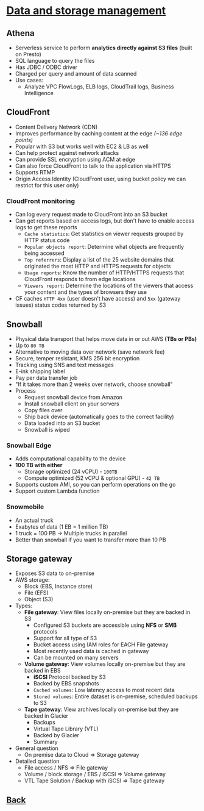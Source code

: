 # [Data and storage management](../README.md)

## Athena

* Serverless service to perform __analytics directly against S3 files__ (built on Presto)
* SQL language to query the files
* Has JDBC / ODBC driver
* Charged per query and amount of data scanned
* Use cases:
	* Analyze VPC FlowLogs, ELB logs, CloudTrail logs, Business Intelligence

## CloudFront

* Content Delivery Network (CDN)
* Improves performance by caching content at the edge _(~136 edge points)_
* Popular with S3 but works well with EC2 & LB as well
* Can help protect against network attacks
* Can provide SSL encryption using ACM at edge
* Can also force CloudFront to talk to the application via HTTPS
* Supports RTMP
* Origin Access Identity (CloudFront user, using bucket policy we can restrict for this user only)

### CloudFront monitoring

* Can log every request made to CloudFront into an S3 bucket
* Can get reports based on access logs, but don't have to enable access logs to get these reports
	* `Cache statistics`: Get statistics on viewer requests grouped by HTTP status code
	* `Popular objects report`: Determine what objects are frequently being accessed
	* `Top referrers`: Display a list of the 25 website domains that originated the most HTTP and HTTPS requests for objects
	* `Usage reports`: Know the number of HTTP/HTTPS requests that CloudFront responds to from edge locations
	* `Viewers report`: Determine the locations of the viewers that access your content and the types of browsers they use
* CF caches `HTTP 4xx` (user doesn't have access) and `5xx` (gateway issues) status codes returned by S3

## Snowball

* Physical data transport that helps move data in or out AWS __(TBs or PBs)__
* Up to `80 TB`
* Alternative to moving data over network (save network fee)
* Secure, temper resistant, KMS 256 bit encryption
* Tracking using SNS and text messages
* E-ink shipping label
* Pay per data transfer job
* "If it takes more than 2 weeks over network, choose snowball"
* Process
	* Request snowball device from Amazon
	* Install snowball client on your servers
	* Copy files over
	* Ship back device (automatically goes to the correct facility)
	* Data loaded into an S3 bucket
	* Snowball is wiped

### Snowball Edge

* Adds computational capability to the device
* __100 TB with either__
	* Storage optimized (24 vCPU) - `100TB`
	* Compute optimized (52 vCPU & optional GPU) - `42 TB`
* Supports custom AMI, so you can perform operations on the go
* Support custom Lambda function

### Snowmobile

* An actual truck
* Exabytes of data (1 EB = 1 million TB)
* 1 truck = 100 PB -> Multiple trucks in parallel
* Better than snowball if you want to transfer more than 10 PB

## Storage gateway

* Exposes S3 data to on-premise
* AWS storage:
	* Block (EBS, Instance store)
	* File (EFS)
	* Object (S3)
* Types:
	* __File gateway__: View files locally on-premise but they are backed in S3
		* Configured S3 buckets are accessible using __NFS__ or __SMB__ protocols
		* Support for all type of S3
		* Bucket access using IAM roles for EACH File gateway
		* Most recently used data is cached in gateway
		* Can be mounted on many servers
	* __Volume gateway__: View volumes locally on-premise but they are backed in EBS
		* __iSCSI__ Protocol backed by S3
		* Backed by EBS snapshots
		* `Cached volumes`: Low latency access to most recent data
		* `Stored volumes`: Entire dataset is on-premise, scheduled backups to S3
	* __Tape gateway__: View archives locally on-premise but they are backed in Glacier
		* Backups
		* Virtual Tape Library (VTL)
		* Backed by Glacier
		* Summary
* General question
	* On premise data to Cloud => Storage gateway
* Detailed question
	* File access / NFS => File gateway
	* Volume / block storage / EBS / iSCSI => Volume gateway
	* VTL Tape Solution / Backup with iSCSI => Tape gateway

## [Back](../README.md)